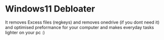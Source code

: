 # Windows11 Debloater
 It removes Excess files (regkeys) and removes onedrive (if you dont need it) and optimised preformance for your computer and makes everyday tasks lighter on your pc :)
